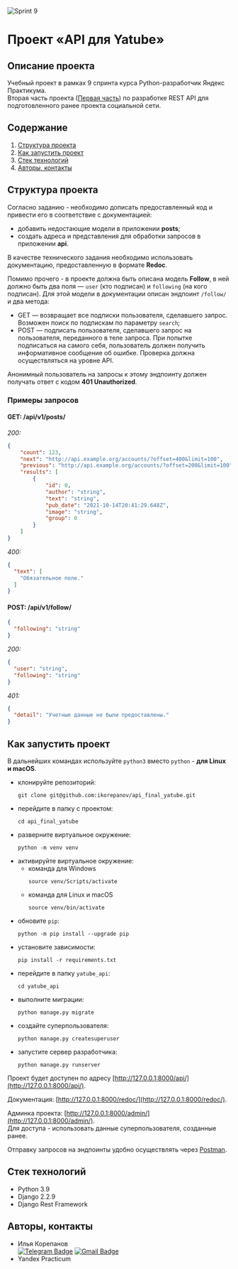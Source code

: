 ![Sprint 9](https://github.com/ikorepanov/api_final_yatube/assets/108400524/ab4635c6-e555-4034-8dc4-b65051904d19)
# Проект «API для Yatube»
## Описание проекта
Учебный проект в рамках 9 спринта курса Python-разработчик Яндекс Практикума.  
Вторая часть проекта ([Первая часть](https://github.com/ikorepanov/api_yatube)) по разработке REST API для подготовленного ранее проекта социальной сети.  

## Содержание
1. [Структура проекта](#структура-проекта)
2. [Как запустить проект](#как-запустить-проект)
3. [Стек технологий](#стек-технологий)
4. [Авторы, контакты](#авторы-контакты)

## Структура проекта
Согласно заданию - необходимо дописать предоставленный код и привести его в соответствие с документацией: 
- добавить недостающие модели в приложении **posts**; 
- создать адреса и представления для обработки запросов в приложении **api**.  

В качестве технического задания необходимо использовать документацию, предоставленную в формате **Redoc**.  

Помимо прочего - в проекте должна быть описана модель **Follow**, в ней должно быть два поля — `user` (кто подписан) и `following` (на кого подписан). Для этой модели в документации описан эндпоинт `/follow/` и два метода: 
- GET — возвращает все подписки пользователя, сделавшего запрос. Возможен поиск по подпискам по параметру `search`;
- POST — подписать пользователя, сделавшего запрос на пользователя, переданного в теле запроса. При попытке подписаться на самого себя, пользователь должен получить информативное сообщение об ошибке. Проверка должна осуществляться на уровне API.  

Анонимный пользователь на запросы к этому эндпоинту должен получать ответ с кодом **401 Unauthorized**.  

### Примеры запросов
#### GET: /api/v1/posts/ ####
*200:* 
```JSON
{
    "count": 123,
    "next": "http://api.example.org/accounts/?offset=400&limit=100",
    "previous": "http://api.example.org/accounts/?offset=200&limit=100",
    "results": [
        {
            "id": 0,
            "author": "string",
            "text": "string",
            "pub_date": "2021-10-14T20:41:29.648Z",
            "image": "string",
            "group": 0
        }
    ]
}
```
*400:* 
```JSON
{
  "text": [
    "Обязательное поле."
  ]
}
```
#### POST: /api/v1/follow/ ####
```JSON
{
  "following": "string"
}
```
*200:*
```JSON
{
  "user": "string",
  "following": "string"
}
```
*401:*
```JSON
{
  "detail": "Учетные данные не были предоставлены."
}
```

## Как запустить проект
В дальнейших командах используйте `python3` вместо `python` - **для Linux и macOS**.   
- клонируйте репозиторий:
  ```
  git clone git@github.com:ikorepanov/api_final_yatube.git
  ```
- перейдите в папку с проектом:
  ```
  cd api_final_yatube
  ```
- разверните виртуальное окружение:
  ```
  python -m venv venv
  ```
- активируйте виртуальное окружение:
  * команда для Windows
    ```
    source venv/Scripts/activate
    ```
  * команда для Linux и macOS
    ```
    source venv/bin/activate
    ```
- обновите `pip`:
  ```
  python -m pip install --upgrade pip
  ```
- установите зависимости:
  ```
  pip install -r requirements.txt
  ```
- перейдите в папку `yatube_api`:
  ```
  cd yatube_api
  ```
- выполните миграции:
  ```
  python manage.py migrate
  ```
- создайте суперпользователя:
  ```
  python manage.py createsuperuser
  ```
- запустите сервер разработчика:
  ```
  python manage.py runserver
  ```
Проект будет доступен по адресу [http://127.0.0.1:8000/api/](http://127.0.0.1:8000/api/).  

Документация: [http://127.0.0.1:8000/redoc/](http://127.0.0.1:8000/redoc/).    

Админка проекта: [http://127.0.0.1:8000/admin/](http://127.0.0.1:8000/admin/).  
Для доступа - использовать данные суперпользователя, созданные ранее.  

Отправку запросов на эндпоинты удобно осуществлять через [Postman](https://www.postman.com/).  

## Стек технологий
- Python 3.9
- Django 2.2.9
- Django Rest Framework

## Авторы, контакты
- Илья Корепанов  
[![Telegram Badge](https://img.shields.io/badge/Telegram-blue?style=social&logo=Telegram)](https://t.me/number_one_lobster) [![Gmail Badge](https://img.shields.io/badge/Gmail-red?style=social&logo=Gmail)](mailto:ikorepanov.study@gmail.com)   
- Yandex Practicum